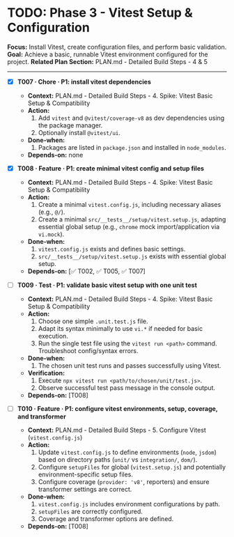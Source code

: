 # TODO: Phase 3 - Vitest Setup & Configuration

**Focus:** Install Vitest, create configuration files, and perform basic validation.
**Goal:** Achieve a basic, runnable Vitest environment configured for the project.
**Related Plan Section:** PLAN.md - Detailed Build Steps - 4 & 5

---

- [x] **T007 · Chore · P1: install vitest dependencies**

  - **Context:** PLAN.md - Detailed Build Steps - 4. Spike: Vitest Basic Setup & Compatibility
  - **Action:**
    1. Add `vitest` and `@vitest/coverage-v8` as dev dependencies using the package manager.
    2. Optionally install `@vitest/ui`.
  - **Done‑when:**
    1. Packages are listed in `package.json` and installed in `node_modules`.
  - **Depends‑on:** none

- [x] **T008 · Feature · P1: create minimal vitest config and setup files**

  - **Context:** PLAN.md - Detailed Build Steps - 4. Spike: Vitest Basic Setup & Compatibility
  - **Action:**
    1. Create a minimal `vitest.config.js`, including necessary aliases (e.g., `@/`).
    2. Create a minimal `src/__tests__/setup/vitest.setup.js`, adapting essential global setup (e.g., `chrome` mock import/application via `vi.mock`).
  - **Done‑when:**
    1. `vitest.config.js` exists and defines basic settings.
    2. `src/__tests__/setup/vitest.setup.js` exists with essential global setup.
  - **Depends‑on:** [✅ T002, ✅ T005, ✅ T007]

- [ ] **T009 · Test · P1: validate basic vitest setup with one unit test**

  - **Context:** PLAN.md - Detailed Build Steps - 4. Spike: Vitest Basic Setup & Compatibility
  - **Action:**
    1. Choose one simple `.unit.test.js` file.
    2. Adapt its syntax minimally to use `vi.*` if needed for basic execution.
    3. Run the single test file using the `vitest run <path>` command. Troubleshoot config/syntax errors.
  - **Done‑when:**
    1. The chosen unit test runs and passes successfully using Vitest.
  - **Verification:**
    1. Execute `npx vitest run <path/to/chosen/unit/test.js>`.
    2. Observe successful test pass message in the console output.
  - **Depends‑on:** [T008]

- [ ] **T010 · Feature · P1: configure vitest environments, setup, coverage, and transformer**
  - **Context:** PLAN.md - Detailed Build Steps - 5. Configure Vitest (`vitest.config.js`)
  - **Action:**
    1. Update `vitest.config.js` to define environments (`node`, `jsdom`) based on directory paths (`unit/` vs `integration/`, `dom/`).
    2. Configure `setupFiles` for global (`vitest.setup.js`) and potentially environment-specific setup files.
    3. Configure coverage (`provider: 'v8'`, reporters) and ensure transformer settings are correct.
  - **Done‑when:**
    1. `vitest.config.js` includes environment configurations by path.
    2. `setupFiles` are correctly configured.
    3. Coverage and transformer options are defined.
  - **Depends‑on:** [T008]
